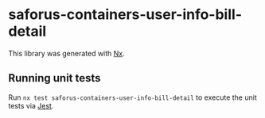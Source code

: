 # saforus-containers-user-info-bill-detail

This library was generated with [Nx](https://nx.dev).

## Running unit tests

Run `nx test saforus-containers-user-info-bill-detail` to execute the unit tests via [Jest](https://jestjs.io).
